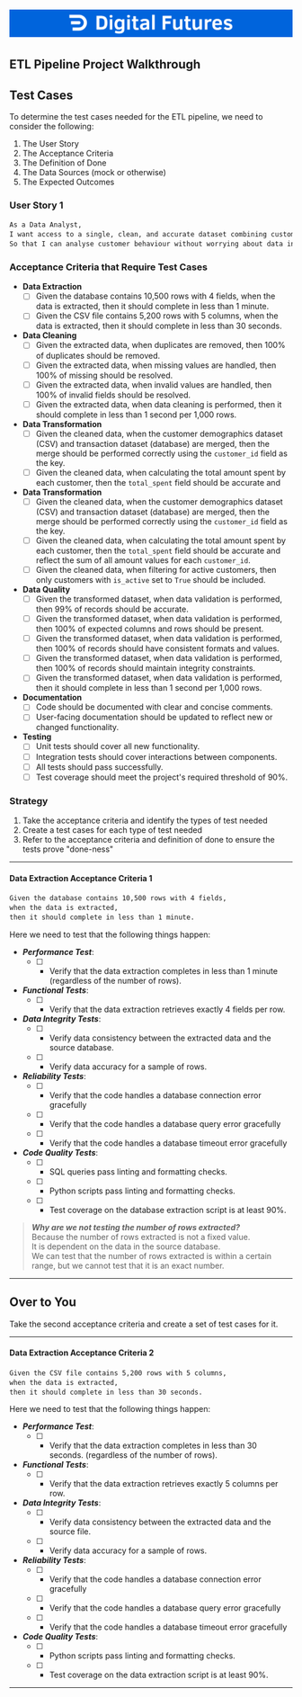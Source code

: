 # ![Digital Futures Academy](https://github.com/digital-futures-academy/DataScienceMasterResources/blob/main/Resources/datascience-notebook-header.png?raw=true)

## ETL Pipeline Project Walkthrough

## Test Cases

To determine the test cases needed for the ETL pipeline, we need to consider the following:

1. The User Story
2. The Acceptance Criteria
3. The Definition of Done
4. The Data Sources (mock or otherwise)
5. The Expected Outcomes

### User Story 1

```txt
As a Data Analyst,  
I want access to a single, clean, and accurate dataset combining customer demographics and transaction data,  
So that I can analyse customer behaviour without worrying about data inconsistencies and can rely on it for analysis without manual checks.
```

### Acceptance Criteria that Require Test Cases

- **Data Extraction**
  - [ ] Given the database contains 10,500 rows with 4 fields, when the data is extracted, then it should complete in less than 1 minute.
  - [ ] Given the CSV file contains 5,200 rows with 5 columns, when the data is extracted, then it should complete in less than 30 seconds.
- **Data Cleaning**
  - [ ] Given the extracted data, when duplicates are removed, then 100% of duplicates should be removed.
  - [ ] Given the extracted data, when missing values are handled, then 100% of missing should be resolved.
  - [ ] Given the extracted data, when invalid values are handled, then 100% of invalid fields should be resolved.
  - [ ] Given the extracted data, when data cleaning is performed, then it should complete in less than 1 second per 1,000 rows.
- **Data Transformation**
  - [ ] Given the cleaned data, when the customer demographics dataset (CSV) and transaction dataset (database) are merged, then the merge should be performed correctly using the `customer_id` field as the key.
  - [ ] Given the cleaned data, when calculating the total amount spent by each customer, then the `total_spent` field should be accurate and
- **Data Transformation**
  - [ ] Given the cleaned data, when the customer demographics dataset (CSV) and transaction dataset (database) are merged, then the merge should be performed correctly using the `customer_id` field as the key.
  - [ ] Given the cleaned data, when calculating the total amount spent by each customer, then the `total_spent` field should be accurate and reflect the sum of all amount values for each `customer_id`.
  - [ ] Given the cleaned data, when filtering for active customers, then only customers with `is_active` set to `True` should be included.
- **Data Quality**
  - [ ] Given the transformed dataset, when data validation is performed, then 99% of records should be accurate.
  - [ ] Given the transformed dataset, when data validation is performed, then 100% of expected columns and rows should be present.
  - [ ] Given the transformed dataset, when data validation is performed, then 100% of records should have consistent formats and values.
  - [ ] Given the transformed dataset, when data validation is performed, then 100% of records should maintain integrity constraints.
  - [ ] Given the transformed dataset, when data validation is performed, then it should complete in less than 1 second per 1,000 rows.
- **Documentation**
  - [ ] Code should be documented with clear and concise comments.
  - [ ] User-facing documentation should be updated to reflect new or changed functionality.
- **Testing**
  - [ ] Unit tests should cover all new functionality.
  - [ ] Integration tests should cover interactions between components.
  - [ ] All tests should pass successfully.
  - [ ] Test coverage should meet the project's required threshold of 90%.

### Strategy

1. Take the acceptance criteria and identify the types of test needed
2. Create a test cases for each type of test needed
3. Refer to the acceptance criteria and definition of done to ensure the tests prove "done-ness"

---

#### Data Extraction Acceptance Criteria 1

```txt
Given the database contains 10,500 rows with 4 fields,  
when the data is extracted,  
then it should complete in less than 1 minute.
```

Here we need to test that the following things happen:

- ***Performance Test***:
  - [ ] - Verify that the data extraction completes in less than 1 minute (regardless of the number of rows).
- ***Functional Tests***:
  - [ ] - Verify that the data extraction retrieves exactly 4 fields per row.
- ***Data Integrity Tests***:
  - [ ] - Verify data consistency between the extracted data and the source database.
  - [ ] - Verify data accuracy for a sample of rows.
- ***Reliability Tests***:
  - [ ] - Verify that the code handles a database connection error gracefully
  - [ ] - Verify that the code handles a database query error gracefully
  - [ ] - Verify that the code handles a database timeout error gracefully
- ***Code Quality Tests***:
  - [ ] - SQL queries pass linting and formatting checks.
  - [ ] - Python scripts pass linting and formatting checks.
  - [ ] - Test coverage on the database extraction script is at least 90%.

> ***Why are we not testing the number of rows extracted?***  
> Because the number of rows extracted is not a fixed value.  
> It is dependent on the data in the source database.  
> We can test that the number of rows extracted is within a certain range, but we cannot test that it is an exact number.

---

## Over to You

Take the second acceptance criteria and create a set of test cases for it.

---

#### Data Extraction Acceptance Criteria 2

```txt
Given the CSV file contains 5,200 rows with 5 columns,  
when the data is extracted,  
then it should complete in less than 30 seconds.
```

Here we need to test that the following things happen:


- ***Performance Test***:
  - [ ] - Verify that the data extraction completes in less than 30 seconds. (regardless of the number of rows).
- ***Functional Tests***:
  - [ ] - Verify that the data extraction retrieves exactly 5 columns per row.
- ***Data Integrity Tests***:
  - [ ] - Verify data consistency between the extracted data and the source file.
  - [ ] - Verify data accuracy for a sample of rows.
- ***Reliability Tests***:
  - [ ] - Verify that the code handles a database connection error gracefully
  - [ ] - Verify that the code handles a database query error gracefully
  - [ ] - Verify that the code handles a database timeout error gracefully
- ***Code Quality Tests***:
  - [ ] - Python scripts pass linting and formatting checks.
  - [ ] - Test coverage on the data extraction script is at least 90%.

---
